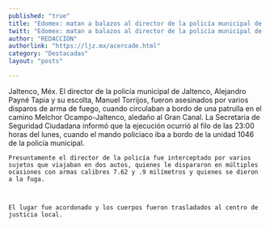 ```yaml
---
published: "true"
title: "Edomex: matan a balazos al director de la policía municipal de Jaltenco"
twitt: "Edomex: matan a balazos al director de la policía municipal de Jaltenco"
author: "REDACCION"
authorlink: "https://ljz.mx/acercade.html"
category: "Destacadas"
layout: "posts"

---
```



  Jaltenco, Méx. El director de la policía municipal de Jaltenco, Alejandro Payné Tapia y su escolta, Manuel Torrijos, fueron asesinados por varios disparos de arma de fuego, cuando circulaban a bordo de una patrulla en el camino Melchor Ocampo-Jaltenco, aledaño al Gran Canal. 
    La Secretaria de Seguridad Ciudadana informó que la ejecución ocurrió al filo de las 23:00 horas del lunes, cuando el mando policiaco iba a bordo de la unidad 1046 de la policía municipal.
  
  
  
    Presuntamente el director de la policía fue interceptado por varios sujetos que viajaban en dos autos, quienes le dispararon en múltiples ocasiones con armas calibres 7.62 y .9 milímetros y quienes se dieron a la fuga.
  
  
  
    El lugar fue acordonado y los cuerpos fueron trasladados al centro de justicia local.
  

